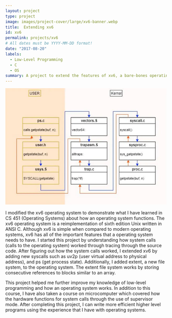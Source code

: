 ```yaml
---
layout: project
type: project
image: images/project-cover/large/xv6-banner.webp
title:  Extending xv6
id: xv6
permalink: projects/xv6
# All dates must be YYYY-MM-DD format!
date: "2017-08-20"
labels:
  - Low-Level Programming
  - C
  - OS
summary: A project to extend the features of xv6, a bare-bones operating system 
---
```


<img src="/images/xv6/syscall.webp" alt="" class="ui big rounded centered image">

<p>
  I modified the xv6 operating system to demonstrate what I have learned in CS 451 (Operating Systems) about how an operating system functions. The xv6 operating system is a reimplementation of sixth edition Unix written in ANSI C. Although xv6 is simple when compared to modern operating systems, xv6 has all of the important features that a operating system needs to have. I started this project by understanding how system calls (calls to the operating system) worked through tracing through the source code. After figuring out how the system calls worked, I extended xv6 by adding new syscalls such as uv2p (user virtual address to physical address), and ps (get process state). Additionally, I added extent, a new file system, to the operating system. The extent file system works by storing consecutive references to blocks similar to an array. 
</p>

<p>
  This project helped me further improve my knowledge of low-level programming and how an operating system works. In addition to this course, I have also taken a course on microcomputer which covered how the hardware functions for system calls through the use of supervisor mode. After completing this project, I can write more efficient higher level programs using the experience that I have with operating systems.
</p>